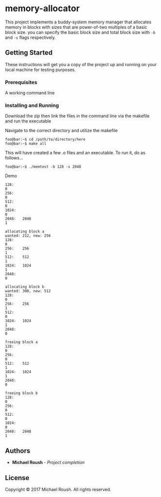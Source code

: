 # memory-allocator

This project implements a buddy-system memory manager that allocates memory in blocks with sizes that are power-of-two multiples of a basic block size. you can specify the basic block size and total block size with `-b ` and `-s` flags respectively.

## Getting Started

These instructions will get you a copy of the project up and running on your local machine for testing purposes.

### Prerequisites

A working command line

### Installing and Running

Download the zip then link the files in the command line via the makefile and run the executable

Navigate to the correct directory and utilize the makefile

```console
foo@bar:~$ cd /path/to/directory/here
foo@bar:~$ make all
```

This will have created a few .o files and an executable. To run it, do as follows...

```console
foo@bar:~$ ./memtest -b 128 -s 2048
```

Demo

```console
128:
0
256:
0
512:
0
1024:
0
2048: 	2048
1

allocating block a
wanted: 212, new: 256
128:
0
256: 	256
1
512: 	512
1
1024: 	1024
1
2048:
0

allocating block b
wanted: 300, new: 512
128:
0
256: 	256
1
512:
0
1024: 	1024
1
2048:
0

freeing block a
128:
0
256:
0
512: 	512
1
1024: 	1024
1
2048:
0

freeing block b
128:
0
256:
0
512:
0
1024:
0
2048: 	2048
1
```

## Authors

* **Michael Roush** - *Project completion*

## License

Copyright © 2017 Michael Roush. All rights reserved.

